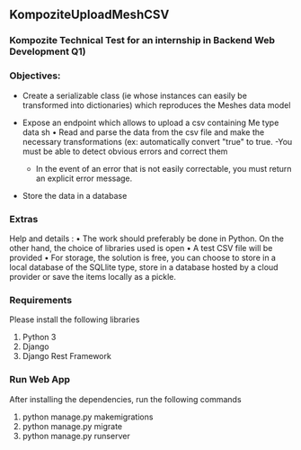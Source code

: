 ## KompoziteUploadMeshCSV
### Kompozite Technical Test for an internship in Backend Web Development Q1)

### Objectives: 
- Create a serializable class (ie whose instances can easily be transformed into dictionaries) which
reproduces the Meshes data model
- Expose an endpoint which allows to upload a csv containing Me type data sh • Read and
parse the data from the csv file and make the necessary transformations (ex: automatically
convert "true" to true.
  -You must be able to detect obvious errors and correct them
  - In the event of an error that is not easily correctable, you must return an explicit
error message.

- Store the data in a database

### Extras
Help and details :
• The work should preferably be done in Python. On the other hand, the choice of libraries used
is open
• A test CSV file will be provided
• For storage, the solution is free, you can choose to store in a local database of the SQLlite type,
store in a database hosted by a cloud provider or save the items locally as a pickle.

### Requirements
Please install the following libraries
1. Python 3
2. Django
3. Django Rest Framework

### Run Web App
After installing the dependencies, run the following commands
1. python manage.py makemigrations
2. python manage.py migrate
3. python manage.py runserver
